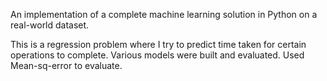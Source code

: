 An implementation of a complete machine learning solution in Python on a real-world dataset. 

This is a regression problem where I try to predict time taken for certain operations to complete.
Various models were built and evaluated. Used Mean-sq-error to evaluate.
